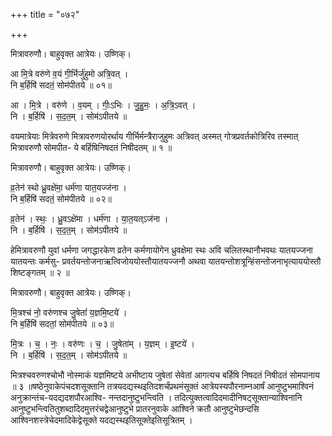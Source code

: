 +++
title = "०७२"

+++


मित्रावरुणौ। बाहुवृक्त आत्रेयः। उष्णिक्।

आ मि॒त्रे वरु॑णे व॒यं गी॒र्भिर्जु॑हुमो अत्रि॒वत् ।  
नि ब॒र्हिषि॑ सदतं॒ सोम॑पीतये ॥ ०१॥

आ । मि॒त्रे । वरु॑णे । व॒यम् । गीः॒ऽभिः । जु॒हु॒मः॒ । अ॒त्रि॒ऽवत् ।  
नि । ब॒र्हिषि॑ । स॒द॒त॒म् । सोम॑ऽपीतये ॥

वयमात्रेयाः मित्रेवरुणे मित्रावरुणयोरर्थाय गीर्भिर्मन्त्रैराजुहुमः अत्रिवत् अस्मत् गोत्रप्रवर्तकोत्रिरिव तस्मात् मित्रावरुणौ सोमपीत- ये बर्हिषिनिषदतं निषीदतम् ॥ १ ॥

मित्रावरुणौ। बाहुवृक्त आत्रेयः। उष्णिक्।

व्र॒तेन॑ स्थो ध्रु॒वक्षे॑मा॒ धर्म॑णा यात॒यज्ज॑ना ।  
नि ब॒र्हिषि॑ सदतं॒ सोम॑पीतये ॥ ०२॥

व्र॒तेन॑ । स्थः॒ । ध्रु॒वऽक्षे॑मा । धर्म॑णा । या॒त॒यत्ऽज॑ना ।  
नि । ब॒र्हिषि॑ । स॒द॒त॒म् । सोम॑ऽपीतये ॥

हेमित्रावरुणौ युवां धर्मणा जगद्धारकेण व्रतेन कर्मणायोगेन ध्रुवक्षेमा स्थः अवि चलितस्थानौभवथः यातयज्जना यातयन्तः कर्मसु- प्रवर्तयन्तोजनाऋत्विजोययोस्तौयातयज्जनौ अथवा यातयन्तोशत्रून्हिंसन्तोजनाभृत्याययोस्तौ शिष्टङ्गतम् ॥ २ ॥

मित्रावरुणौ। बाहुवृक्त आत्रेयः। उष्णिक्।

मि॒त्रश्च॑ नो॒ वरु॑णश्च जु॒षेतां॑ य॒ज्ञमि॒ष्टये॑ ।  
नि ब॒र्हिषि॑ सदतां॒ सोम॑पीतये ॥ ०३॥

मि॒त्रः । च॒ । नः॒ । वरु॑णः । च॒ । जु॒षेता॑म् । य॒ज्ञम् । इ॒ष्टये॑ ।  
नि । ब॒र्हिषि॑ । स॒द॒त॒म् । सोम॑ऽपीतये ॥

मित्रश्चवरुणश्चोभौ नोस्माकं यज्ञमिष्टये अभीष्टाय जुषेतां सेवेतां आगत्यच बर्हिषि निषदतं निषीदतं सोमपानाय ॥ ३ ॥षष्ठेनुवाकेपंचदशसूक्तानि तत्रयदद्यस्थइतिदशर्चंप्रथमंसूक्तं आत्रेयस्यपौरनाम्नआर्षं आनुष्टुभमाश्विनं अनुक्रान्तंच-यदद्यदशपौरआश्वि- नन्तदानुष्टुभन्त्विति । तदित्युक्तत्वादिदमादीनिषट्सूक्तान्याश्विनानि आनुष्टुभन्त्वितितुशब्दादिदमुत्तरंचद्वेआनुष्टुभे प्रातरनुवाके आश्विने क्रतौ आनुष्टुभेछन्दसि आश्विनशस्त्रेचेदमादिकेद्वेसूक्ते यदद्यस्थइतिसूक्तेइतिसूत्रितम् ।